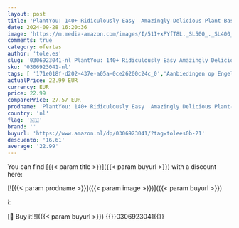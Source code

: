 ```yaml
---
layout: post
title: 'PlantYou: 140+ Ridiculously Easy  Amazingly Delicious Plant-Based Oil-Free Recipes'
date: 2024-09-28 16:20:36
image: 'https://m.media-amazon.com/images/I/51I+xPYfT8L._SL500_._SL400_.jpg'
comments: true
category: ofertas
author: 'tole.es'
slug: '0306923041-nl PlantYou: 140+ Ridiculously Easy Amazingly Delicious...'
sku: '0306923041-nl'
tags: [ '171e018f-d202-437e-a05a-0ce26200c24c_0','Aanbiedingen op Engelstalige boeken','Arborist Merchandising Root','Boeken','Engelstalige boeken','Featured Categories','Gezin & lifestyle','Hobbys, kunstnijverheid & huis','Kookboeken, eten & wijn','Self Service','Snelle maaltijden','Special Features Stores','Veganistisch voedsel','Vegetarisch voedsel','🇳🇱', ]
actualPrice: 22.99 EUR
currency: EUR
price: 22.99
comparePrice: 27.57 EUR
prodname: 'PlantYou: 140+ Ridiculously Easy  Amazingly Delicious Plant-Based Oil-Free Recipes'
country: 'nl'
flag: '🇳🇱'
brand: ''
buyurl: 'https://www.amazon.nl/dp/0306923041/?tag=tolees0b-21'
descuento: '16.61'
average: '22.99'
---
```


You can find [{{< param title >}}]({{< param buyurl >}}) with a discount here:

[![{{< param prodname >}}]({{< param image >}})]({{< param buyurl >}})

ℹ️:


[🛒 Buy it!!]({{< param buyurl >}})
{{<world>}}0306923041{{</world>}}
